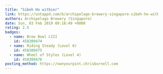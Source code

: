 ```yaml
---
title: "Sibeh Ho witbier"
link: https://untappd.com/b/archipelago-brewery-singapore-sibeh-ho-witbier/2226688
authors: Archipelago Brewery (Singapore)
date: Sun, 03 Feb 2019 09:18:49 +0000
rating: 2.5
badges:
  - name: Brew Bowl LIII
    id: 458309474
  - name: Riding Steady (Level 6)
    id: 458309475
  - name: Wheel of Styles (Level 4)
    id: 458309476
posting_method: https://ownyourpint.chrisburnell.com
---
```

